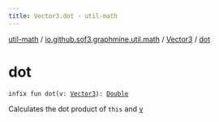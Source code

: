 ```yaml
---
title: Vector3.dot - util-math
---
```


[util-math](../../index.html) / [io.github.sof3.graphmine.util.math](../index.html) / [Vector3](index.html) / [dot](./dot.html)

# dot

`infix fun dot(v: `[`Vector3`](index.html)`): `[`Double`](https://kotlinlang.org/api/latest/jvm/stdlib/kotlin/-double/index.html)

Calculates the dot product of `this` and [v](dot.html#io.github.sof3.graphmine.util.math.Vector3$dot(io.github.sof3.graphmine.util.math.Vector3)/v)

